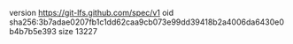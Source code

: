 version https://git-lfs.github.com/spec/v1
oid sha256:3b7adae0207fb1c1dd62caa9cb073e99dd39418b2a4006da6430e0b4b7b5e393
size 13227
